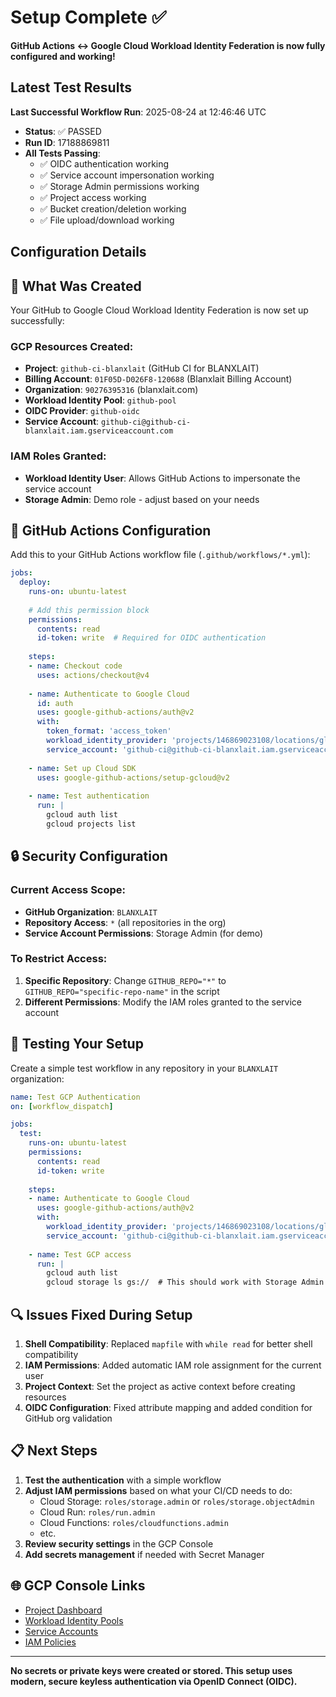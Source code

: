 # Setup Complete ✅

**GitHub Actions <-> Google Cloud Workload Identity Federation is now fully configured and working!**

## Latest Test Results

**Last Successful Workflow Run**: 2025-08-24 at 12:46:46 UTC
- **Status**: ✅ PASSED
- **Run ID**: 17188869811
- **All Tests Passing**:
  - ✅ OIDC authentication working
  - ✅ Service account impersonation working  
  - ✅ Storage Admin permissions working
  - ✅ Project access working
  - ✅ Bucket creation/deletion working
  - ✅ File upload/download working

## Configuration Details

## 🎯 What Was Created

Your GitHub to Google Cloud Workload Identity Federation is now set up successfully:

### GCP Resources Created:
- **Project**: `github-ci-blanxlait` (GitHub CI for BLANXLAIT)
- **Billing Account**: `01F05D-D026F8-120688` (Blanxlait Billing Account)
- **Organization**: `90276395316` (blanxlait.com)
- **Workload Identity Pool**: `github-pool`
- **OIDC Provider**: `github-oidc`
- **Service Account**: `github-ci@github-ci-blanxlait.iam.gserviceaccount.com`

### IAM Roles Granted:
- **Workload Identity User**: Allows GitHub Actions to impersonate the service account
- **Storage Admin**: Demo role - adjust based on your needs

## 🔧 GitHub Actions Configuration

Add this to your GitHub Actions workflow file (`.github/workflows/*.yml`):

```yaml
jobs:
  deploy:
    runs-on: ubuntu-latest
    
    # Add this permission block
    permissions:
      contents: read
      id-token: write  # Required for OIDC authentication
    
    steps:
    - name: Checkout code
      uses: actions/checkout@v4
    
    - name: Authenticate to Google Cloud
      id: auth
      uses: google-github-actions/auth@v2
      with:
        token_format: 'access_token'
        workload_identity_provider: 'projects/146869023108/locations/global/workloadIdentityPools/github-pool/providers/github-oidc'
        service_account: 'github-ci@github-ci-blanxlait.iam.gserviceaccount.com'
    
    - name: Set up Cloud SDK
      uses: google-github-actions/setup-gcloud@v2
    
    - name: Test authentication
      run: |
        gcloud auth list
        gcloud projects list
```

## 🔒 Security Configuration

### Current Access Scope:
- **GitHub Organization**: `BLANXLAIT`
- **Repository Access**: `*` (all repositories in the org)
- **Service Account Permissions**: Storage Admin (for demo)

### To Restrict Access:
1. **Specific Repository**: Change `GITHUB_REPO="*"` to `GITHUB_REPO="specific-repo-name"` in the script
2. **Different Permissions**: Modify the IAM roles granted to the service account

## 🧪 Testing Your Setup

Create a simple test workflow in any repository in your `BLANXLAIT` organization:

```yaml
name: Test GCP Authentication
on: [workflow_dispatch]

jobs:
  test:
    runs-on: ubuntu-latest
    permissions:
      contents: read
      id-token: write
    
    steps:
    - name: Authenticate to Google Cloud
      uses: google-github-actions/auth@v2
      with:
        workload_identity_provider: 'projects/146869023108/locations/global/workloadIdentityPools/github-pool/providers/github-oidc'
        service_account: 'github-ci@github-ci-blanxlait.iam.gserviceaccount.com'
    
    - name: Test GCP access
      run: |
        gcloud auth list
        gcloud storage ls gs://  # This should work with Storage Admin role
```

## 🔍 Issues Fixed During Setup

1. **Shell Compatibility**: Replaced `mapfile` with `while read` for better shell compatibility
2. **IAM Permissions**: Added automatic IAM role assignment for the current user
3. **Project Context**: Set the project as active context before creating resources
4. **OIDC Configuration**: Fixed attribute mapping and added condition for GitHub org validation

## 📋 Next Steps

1. **Test the authentication** with a simple workflow
2. **Adjust IAM permissions** based on what your CI/CD needs to do:
   - Cloud Storage: `roles/storage.admin` or `roles/storage.objectAdmin`
   - Cloud Run: `roles/run.admin`
   - Cloud Functions: `roles/cloudfunctions.admin`
   - etc.
3. **Review security settings** in the GCP Console
4. **Add secrets management** if needed with Secret Manager

## 🌐 GCP Console Links

- [Project Dashboard](https://console.cloud.google.com/home/dashboard?project=github-ci-blanxlait)
- [Workload Identity Pools](https://console.cloud.google.com/iam-admin/workload-identity-pools?project=github-ci-blanxlait)
- [Service Accounts](https://console.cloud.google.com/iam-admin/serviceaccounts?project=github-ci-blanxlait)
- [IAM Policies](https://console.cloud.google.com/iam-admin/iam?project=github-ci-blanxlait)

---

**No secrets or private keys were created or stored. This setup uses modern, secure keyless authentication via OpenID Connect (OIDC).**
